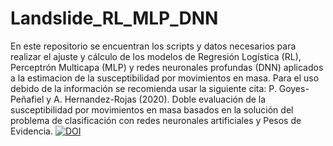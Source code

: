 # Landslide_RL_MLP_DNN
En este repositorio se encuentran los scripts y datos necesarios para realizar el ajuste y cálculo de los modelos de Regresión Logística (RL), Perceptrón Multicapa (MLP) y redes neuronales profundas (DNN) aplicados a la estimacion de la susceptibilidad por movimientos en masa.
Para el uso debido de la información se recomienda usar la siguiente cita: 
P. Goyes-Peñafiel y A. Hernandez-Rojas (2020). Doble evaluación de la susceptibilidad por movimientos en masa basados en la solución del problema de clasificación con redes neuronales artificiales y Pesos de Evidencia.
<a href="https://zenodo.org/badge/latestdoi/250913053"><img src="https://zenodo.org/badge/250913053.svg" alt="DOI"></a>
